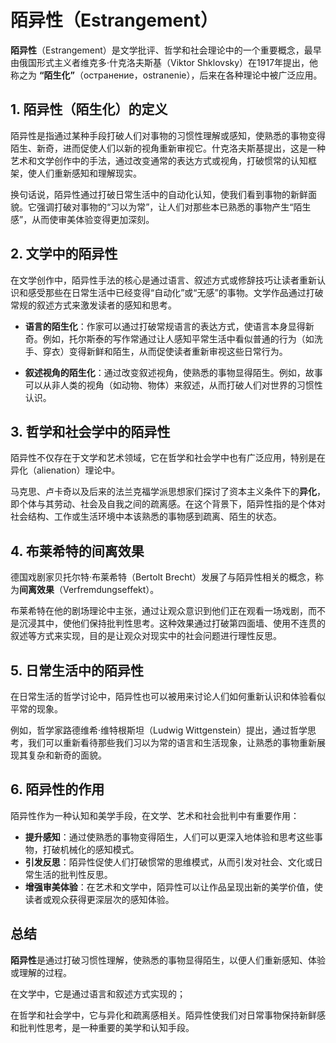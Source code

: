 # 陌异性（Estrangement）
**陌异性**（Estrangement）是文学批评、哲学和社会理论中的一个重要概念，最早由俄国形式主义者维克多·什克洛夫斯基（Viktor Shklovsky）在1917年提出，他称之为 **“陌生化”**（остранение，ostranenie），后来在各种理论中被广泛应用。

## 1. **陌异性（陌生化）的定义**
陌异性是指通过某种手段打破人们对事物的习惯性理解或感知，使熟悉的事物变得陌生、新奇，进而促使人们以新的视角重新审视它。什克洛夫斯基提出，这是一种艺术和文学创作中的手法，通过改变通常的表达方式或视角，打破惯常的认知框架，使人们重新感知和理解现实。

换句话说，陌异性通过打破日常生活中的自动化认知，使我们看到事物的新鲜面貌。它强调打破对事物的“习以为常”，让人们对那些本已熟悉的事物产生“陌生感”，从而使审美体验变得更加深刻。

## 2. **文学中的陌异性**
在文学创作中，陌异性手法的核心是通过语言、叙述方式或修辞技巧让读者重新认识和感受那些在日常生活中已经变得“自动化”或“无感”的事物。文学作品通过打破常规的叙述方式来激发读者的感知和思考。

- **语言的陌生化**：作家可以通过打破常规语言的表达方式，使语言本身显得新奇。例如，托尔斯泰的写作常通过让人感知平常生活中看似普通的行为（如洗手、穿衣）变得新鲜和陌生，从而促使读者重新审视这些日常行为。
  
- **叙述视角的陌生化**：通过改变叙述视角，使熟悉的事物显得陌生。例如，故事可以从非人类的视角（如动物、物体）来叙述，从而打破人们对世界的习惯性认识。

## 3. **哲学和社会学中的陌异性**
陌异性不仅存在于文学和艺术领域，它在哲学和社会学中也有广泛应用，特别是在异化（alienation）理论中。

马克思、卢卡奇以及后来的法兰克福学派思想家们探讨了资本主义条件下的**异化**，即个体与其劳动、社会及自我之间的疏离感。在这个背景下，陌异性指的是个体对社会结构、工作或生活环境中本该熟悉的事物感到疏离、陌生的状态。

## 4. **布莱希特的间离效果**
德国戏剧家贝托尔特·布莱希特（Bertolt Brecht）发展了与陌异性相关的概念，称为**间离效果**（Verfremdungseffekt）。

布莱希特在他的剧场理论中主张，通过让观众意识到他们正在观看一场戏剧，而不是沉浸其中，使他们保持批判性思考。这种效果通过打破第四面墙、使用不连贯的叙述等方式来实现，目的是让观众对现实中的社会问题进行理性反思。

## 5. **日常生活中的陌异性**
在日常生活的哲学讨论中，陌异性也可以被用来讨论人们如何重新认识和体验看似平常的现象。

例如，哲学家路德维希·维特根斯坦（Ludwig Wittgenstein）提出，通过哲学思考，我们可以重新看待那些我们习以为常的语言和生活现象，让熟悉的事物重新展现其复杂和新奇的面貌。

## 6. **陌异性的作用**
陌异性作为一种认知和美学手段，在文学、艺术和社会批判中有重要作用：
- **提升感知**：通过使熟悉的事物变得陌生，人们可以更深入地体验和思考这些事物，打破机械化的感知模式。
- **引发反思**：陌异性促使人们打破惯常的思维模式，从而引发对社会、文化或日常生活的批判性反思。
- **增强审美体验**：在艺术和文学中，陌异性可以让作品呈现出新的美学价值，使读者或观众获得更深层次的感知体验。

## 总结
**陌异性**是通过打破习惯性理解，使熟悉的事物显得陌生，以便人们重新感知、体验或理解的过程。

在文学中，它是通过语言和叙述方式实现的；

在哲学和社会学中，它与异化和疏离感相关。陌异性使我们对日常事物保持新鲜感和批判性思考，是一种重要的美学和认知手段。